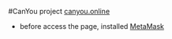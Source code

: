 #CanYou project
[canyou.online](https://canyou.online)

* before access the page, installed [MetaMask](https://metamask.io)
